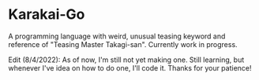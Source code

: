 # Karakai-Go
A programming language with weird, unusual teasing keyword and reference of "Teasing Master Takagi-san". Currently work in progress.

Edit (8/4/2022): As of now, I'm still not yet making one. Still learning, but whenever I've idea on how to do one, I'll code it. Thanks for your patience!
